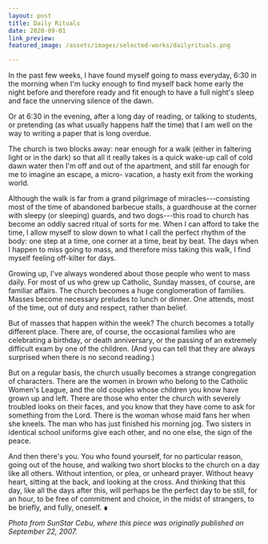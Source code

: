 ```yaml
---
layout: post
title: Daily Rituals
date: 2020-09-01
link_preview:
featured_image: /assets/images/selected-works/dailyrituals.png

---
```

In the past few weeks, I have found myself going to mass everyday, 6:30 in the morning when I'm lucky enough to find myself back home early the night before and therefore ready and fit enough to have a full night's sleep and face the unnerving silence of the dawn.

Or at 6:30 in the evening, after a long day of reading, or talking to students, or pretending (as what usually happens half the time) that I am well on the way to writing a paper that is long overdue.

The church is two blocks away: near enough for a walk (either in faltering light or in the dark) so that all it really takes is a quick wake-up call of cold dawn water then I'm off and out of the apartment, and still far enough for me to imagine an escape, a micro- vacation, a hasty exit from the working world.

Although the walk is far from a grand pilgrimage of miracles---consisting most of the time of abandoned barbecue stalls, a guardhouse at the corner with sleepy (or sleeping) guards, and two dogs---this road to church has become an oddly sacred ritual of sorts for me. When I can afford to take the time, I allow myself to slow down to what I call the perfect rhythm of the body: one step at a time, one corner at a time, beat by beat. The days when I happen to miss going to mass, and therefore miss taking this walk, I find myself feeling off-kilter for days.

Growing up, I've always wondered about those people who went to mass daily. For most of us who grew up Catholic, Sunday masses, of course, are familiar affairs. The church becomes a huge conglomeration of families. Masses become necessary preludes to lunch or dinner. One attends, most of the time, out of duty and respect, rather than belief.

But of masses that happen within the week? The church becomes a totally different place. There are, of course, the occasional families who are celebrating a birthday, or death anniversary, or the passing of an extremely difficult exam by one of the children. (And you can tell that they are always surprised when there is no second reading.)

But on a regular basis, the church usually becomes a strange congregation of characters. There are the women in brown who belong to the Catholic Women's League, and the old couples whose children you know have grown up and left. There are those who enter the church with severely troubled looks on their faces, and you know that they have come to ask for something from the Lord. There is the woman whose maid fans her when she kneels. The man who has just finished his morning jog. Two sisters in identical school uniforms give each other, and no one else, the sign of the peace.

And then there's you. You who found yourself, for no particular reason, going out of the house, and walking two short blocks to the church on a day like all others. Without intention, or plea, or unheard prayer. Without heavy heart, sitting at the back, and looking at the cross. And thinking that this day, like all the days after this, will perhaps be the perfect day to be still, for an hour, to be free of commitment and choice, in the midst of strangers, to be briefly, and fully, oneself. &#8718;

*Photo from SunStar Cebu, where this piece was originally published on September 22, 2007.*